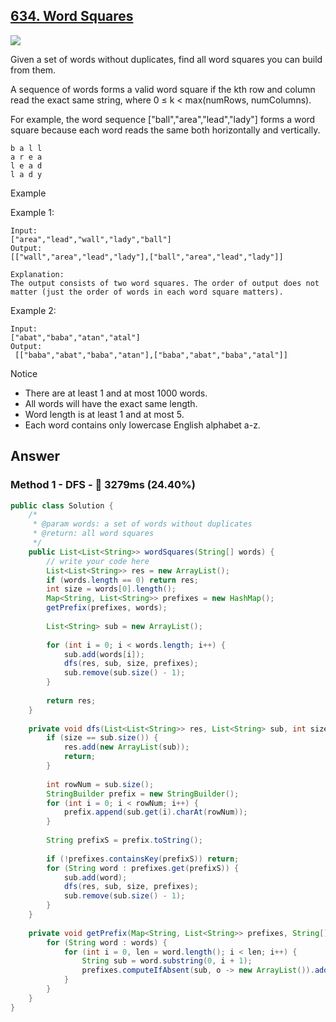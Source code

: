 ## [634. Word Squares](https://www.lintcode.com/problem/word-squares/description?_from=ladder&&fromId=14)

![](https://github.com/weltond/DataStructure/blob/master/hard.PNG)

Given a set of words without duplicates, find all word squares you can build from them.

A sequence of words forms a valid word square if the kth row and column read the exact same string, where 0 ≤ k < max(numRows, numColumns).

For example, the word sequence ["ball","area","lead","lady"] forms a word square because each word reads the same both horizontally and vertically.

```
b a l l
a r e a
l e a d
l a d y
```

Example

Example 1:

```
Input:
["area","lead","wall","lady","ball"]
Output:
[["wall","area","lead","lady"],["ball","area","lead","lady"]]

Explanation:
The output consists of two word squares. The order of output does not matter (just the order of words in each word square matters).
```

Example 2:

```
Input:
["abat","baba","atan","atal"]
Output:
 [["baba","abat","baba","atan"],["baba","abat","baba","atal"]]
```

Notice
- There are at least 1 and at most 1000 words.
- All words will have the exact same length.
- Word length is at least 1 and at most 5.
- Each word contains only lowercase English alphabet a-z.

## Answer
### Method 1 - DFS - :turtle: 3279ms (24.40%)

```java
public class Solution {
    /*
     * @param words: a set of words without duplicates
     * @return: all word squares
     */
    public List<List<String>> wordSquares(String[] words) {
        // write your code here
        List<List<String>> res = new ArrayList();
        if (words.length == 0) return res;
        int size = words[0].length();
        Map<String, List<String>> prefixes = new HashMap();
        getPrefix(prefixes, words);
        
        List<String> sub = new ArrayList();
        
        for (int i = 0; i < words.length; i++) {
            sub.add(words[i]);
            dfs(res, sub, size, prefixes);
            sub.remove(sub.size() - 1);
        }
        
        return res;
    }
    
    private void dfs(List<List<String>> res, List<String> sub, int size, Map<String, List<String>> prefixes) {
        if (size == sub.size()) {
            res.add(new ArrayList(sub));
            return;
        }
        
        int rowNum = sub.size();
        StringBuilder prefix = new StringBuilder();
        for (int i = 0; i < rowNum; i++) {
            prefix.append(sub.get(i).charAt(rowNum));
        }
        
        String prefixS = prefix.toString();
        
        if (!prefixes.containsKey(prefixS)) return;
        for (String word : prefixes.get(prefixS)) {
            sub.add(word);
            dfs(res, sub, size, prefixes);
            sub.remove(sub.size() - 1);
        }
    }
    
    private void getPrefix(Map<String, List<String>> prefixes, String[] words) {
        for (String word : words) {
            for (int i = 0, len = word.length(); i < len; i++) {
                String sub = word.substring(0, i + 1);
                prefixes.computeIfAbsent(sub, o -> new ArrayList()).add(word);
            }
        }
    }
}
```
